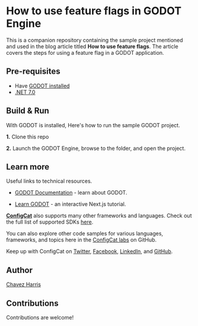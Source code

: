 # How to use feature flags in GODOT Engine

This is a companion repository containing the sample project mentioned and used in the blog article titled **How to use feature flags**. The article covers the steps for using a feature flag in a GODOT application.

## Pre-requisites

- Have [GODOT installed](https://godotengine.org/download/windows/)
- [.NET 7.0](https://dotnet.microsoft.com/en-us/download/dotnet/7.0)

## Build & Run

With GODOT is installed, Here's how to run the sample GODOT project.

**1.** Clone this repo

**2.** Launch the GODOT Engine, browse to the folder, and open the project.

## Learn more

Useful links to technical resources.

- [GODOT Documentation](https://docs.godotengine.org/en/stable/about/introduction.html#doc-about-intro) - learn about GODOT.

- [Learn GODOT](https://docs.godotengine.org/en/stable/community/tutorials.html) - an interactive Next.js tutorial.

[**ConfigCat**](https://configcat.com) also supports many other frameworks and languages. Check out the full list of supported SDKs [here](https://configcat.com/docs/sdk-reference/overview/).

You can also explore other code samples for various languages, frameworks, and topics here in the [ConfigCat labs](https://github.com/configcat-labs) on GitHub.

Keep up with ConfigCat on [Twitter](https://twitter.com/configcat), [Facebook](https://www.facebook.com/configcat), [LinkedIn](https://www.linkedin.com/company/configcat/), and [GitHub](https://github.com/configcat).

## Author

[Chavez Harris](https://github.com/codedbychavez)

## Contributions

Contributions are welcome!